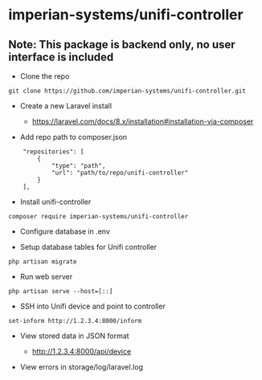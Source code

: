 # imperian-systems/unifi-controller

## Note: This package is backend only, no user interface is included

* Clone the repo

```
git clone https://github.com/imperian-systems/unifi-controller.git
```

* Create a new Laravel install

  - https://laravel.com/docs/8.x/installation#installation-via-composer

* Add repo path to composer.json

```
    "repositories": [
        {   
            "type": "path",
            "url": "path/to/repo/unifi-controller"
        }
    ],
```

* Install unifi-controller

```
composer require imperian-systems/unifi-controller
```

* Configure database in .env

* Setup database tables for Unifi controller

```
php artisan migrate
```

* Run web server

```
php artisan serve --host=[::]
```

* SSH into Unifi device and point to controller

```
set-inform http://1.2.3.4:8000/inform
```

* View stored data in JSON format

  - http://1.2.3.4:8000/api/device

* View errors in storage/log/laravel.log
